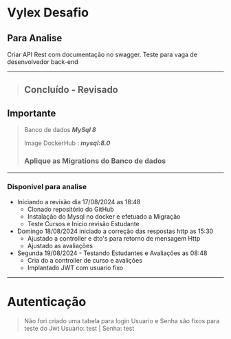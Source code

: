 # Vylex Desafio

## Para Analise

Criar API Rest com documentação no swagger.
Teste para vaga de desenvolvedor back-end

---



> ## Concluído - Revisado

## Importante
> Banco de dados **_MySql 8_**
> 
> Image DockerHub : **_mysql:8.0_**
> ### Aplique as Migrations do Banco de dados

---
### Disponivel para analise

* Iniciando a revisão dia 17/08/2024 as 18:48
    * Clonado repositório do GitHub
    * Instalação do Mysql no docker e efetuado a Migração 
    * Teste Cursos e Inicio revisão Estudante
* Domingo 18/08/2024 iniciado a correção das respostas http as 15:30
    * Ajustado a controller e dto's para retorno de mensagem Http    
    * Ajustado as avaliações
* Segunda 19/08/2024 - Testando Estudantes e Avaliações as 08:48
    * Cria do a controller de curso e avalições
    * Implantado JWT com usuario fixo

 ---
 # Autenticação
 > Não fori criado uma tabela para login
 > Usuario e Senha são fixos para teste do Jwt
 > Usuario: test | Senha: test


